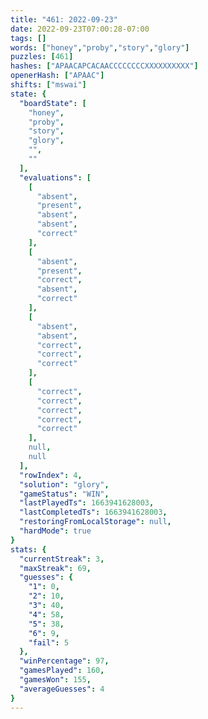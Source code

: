 ```yaml
---
title: "461: 2022-09-23"
date: 2022-09-23T07:00:28-07:00
tags: []
words: ["honey","proby","story","glory"]
puzzles: [461]
hashes: ["APAACAPCACAACCCCCCCCXXXXXXXXXX"]
openerHash: ["APAAC"]
shifts: ["mswai"]
state: {
  "boardState": [
    "honey",
    "proby",
    "story",
    "glory",
    "",
    ""
  ],
  "evaluations": [
    [
      "absent",
      "present",
      "absent",
      "absent",
      "correct"
    ],
    [
      "absent",
      "present",
      "correct",
      "absent",
      "correct"
    ],
    [
      "absent",
      "absent",
      "correct",
      "correct",
      "correct"
    ],
    [
      "correct",
      "correct",
      "correct",
      "correct",
      "correct"
    ],
    null,
    null
  ],
  "rowIndex": 4,
  "solution": "glory",
  "gameStatus": "WIN",
  "lastPlayedTs": 1663941628003,
  "lastCompletedTs": 1663941628003,
  "restoringFromLocalStorage": null,
  "hardMode": true
}
stats: {
  "currentStreak": 3,
  "maxStreak": 69,
  "guesses": {
    "1": 0,
    "2": 10,
    "3": 40,
    "4": 58,
    "5": 38,
    "6": 9,
    "fail": 5
  },
  "winPercentage": 97,
  "gamesPlayed": 160,
  "gamesWon": 155,
  "averageGuesses": 4
}
---
```


<!-- more -->
